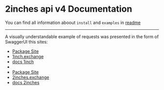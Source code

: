 # 2inches api v4 Documentation

You can find all information aboout `install` and `examples` in [readme](../README.md) 
***
A visually understandable example of requests was presented in the form of SwaggerUI this sites:

* [Package Site](https://normalizex.github.io/1inch-api-v4/)
* [1inch.exchange](https://api.1inch.exchange/swagger/arbitrum/#/)
* [docs 1inch](https://docs.1inch.io/docs/aggregation-protocol/api/swagger)
*
*  [Package Site](https://normalizex.github.io/2inches-api-v4/)
* [2inches.exchange](https://api.2inches.exchange/swagger/arbitrum/#/)
* [docs 2inches](https://docs.2inches.io/docs/aggregation-protocol/api/swagger)
